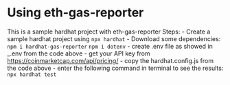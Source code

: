 # Using eth-gas-reporter
This is a sample hardhat project with eth-gas-reporter
Steps:
    - Create a sample hardhat project using ```npx hardhat```
    - Download some dependencies:
        ```npm i hardhat-gas-reporter``` 
        ```npm i dotenv```
    - create .env file as showed in _.env from the code above
        - get your API key from https://coinmarketcap.com/api/pricing/
    - copy the hardhat.config.js from the code above
    - enter the following command in terminal to see the results:
        ```npx hardhat test```
